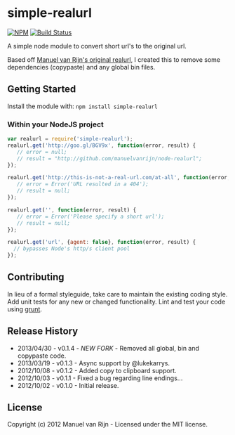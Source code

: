 # simple-realurl

[![NPM](https://nodei.co/npm/simple-realurl.png)](https://nodei.co/npm/simple-realurl/)
[![Build Status](https://travis-ci.org/lukekarrys/simple-realurl.png?branch=master)](https://travis-ci.org/lukekarrys/simple-realurl)

A simple node module to convert short url's to the original url.

Based off [Manuel van Rijn's original realurl](https://github.com/manuelvanrijn/node-realurl), I created this to remove some dependencies (copypaste) and any global bin files.

## Getting Started

Install the module with: `npm install simple-realurl`

### Within your NodeJS project

```javascript
var realurl = require('simple-realurl');
realurl.get('http://goo.gl/BGV9x', function(error, result) {
   // error = null;
   // result = "http://github.com/manuelvanrijn/node-realurl";
});

realurl.get('http://this-is-not-a-real-url.com/at-all', function(error, result) {
   // error = Error('URL resulted in a 404');
   // result = null;
});

realurl.get('', function(error, result) {
   // error = Error('Please specify a short url');
   // result = null;
});

realurl.get('url', {agent: false}, function(error, result) {
  // bypasses Node's http/s client pool
});
```

## Contributing
In lieu of a formal styleguide, take care to maintain the existing coding style. Add unit tests for any new or changed functionality. Lint and test your code using [grunt](https://github.com/cowboy/grunt).

## Release History

* 2013/04/30 - v0.1.4 - *NEW FORK* - Removed all global, bin and copypaste code.
* 2013/03/19 - v0.1.3 - Async support by @lukekarrys.
* 2012/10/08 - v0.1.2 - Added copy to clipboard support.
* 2012/10/03 - v0.1.1 - Fixed a bug regarding line endings...
* 2012/10/02 - v0.1.0 - Initial release.

## License

Copyright (c) 2012 Manuel van Rijn - Licensed under the MIT license.
